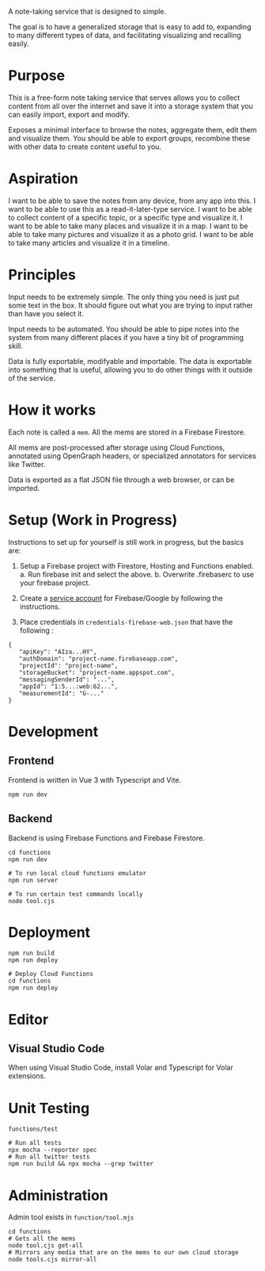A note-taking service that is designed to simple.

The goal is to have a generalized storage that is easy to add to,
expanding to many different types of data, and facilitating visualizing
and recalling easily.

# Purpose

This is a free-form note taking service that serves allows you to
collect content from all over the internet and save it into
a storage system that you can easily import, export and modify.

Exposes a minimal interface to browse the notes, aggregate them,
edit them and visualize them. You should be able to export
groups, recombine these with other data to create content useful
to you.

# Aspiration

I want to be able to save the notes from any device, from any app
into this.
I want to be able to use this as a read-it-later-type
service.
I want to be able to collect content of a specific topic, or
a specific type and visualize it.
I want to be able to take many places and visualize it in a map.
I want to be able to take many pictures and visualize it as a photo grid.
I want to be able to take many articles and visualize it in a timeline.

# Principles

Input needs to be extremely simple. The only thing you need is
just put some text in the box. It should figure out what you
are trying to input rather than have you select it.

Input needs to be automated. You should be able to pipe notes
into the system from many different places if you have a
tiny bit of programming skill.

Data is fully exportable, modifyable and importable. The data
is exportable into something that is useful, allowing you
to do other things with it outside of the service.

# How it works

Each note is called a `mem`. All the mems are stored in a Firebase Firestore.

All mems are post-processed after storage using Cloud Functions, annotated
using OpenGraph headers, or specialized annotators for services like Twitter.

Data is exported as a flat JSON file through a web browser, or can be imported.

# Setup (Work in Progress)

Instructions to set up for yourself is still work in progress, but the basics are:

1. Setup a Firebase project with Firestore, Hosting and Functions enabled.
   a. Run firebase init and select the above.
   b. Overwrite .firebaserc to use your firebase project.

2. Create a [service account](https://firebase.google.com/docs/admin/setup) for Firebase/Google by following the instructions.

3. Place credentials in `credentials-firebase-web.json` that have the following :

```
{
   "apiKey": "AIza...HY",
   "authDomain": "project-name.firebaseapp.com",
   "projectId": "project-name",
   "storageBucket": "project-name.appspot.com",
   "messagingSenderId": "...",
   "appId": "1:5...:web:62...",
   "measurementId": "G-..."
}
```

# Development

## Frontend

Frontend is written in Vue 3 with Typescript and Vite.

```
npm run dev
```

## Backend

Backend is using Firebase Functions and Firebase Firestore.

```
cd functions
npm run dev

# To run local cloud functions emulator
npm run server

# To run certain test commands locally
node tool.cjs
```

# Deployment

```
npm run build
npm run deploy

# Deploy Cloud Functions
cd functions
npm run deploy
```

# Editor

## Visual Studio Code

When using Visual Studio Code, install Volar and Typescript for Volar extensions.

# Unit Testing

`functions/test`

```
# Run all tests
npx mocha --reporter spec
# Run all twitter tests
npm run build && npx mocha --grep twitter
```

# Administration

Admin tool exists in `function/tool.mjs`

```
cd functions
# Gets all the mems
node tool.cjs get-all
# Mirrors any media that are on the mems to our own cloud storage
node tools.cjs mirror-all
```
